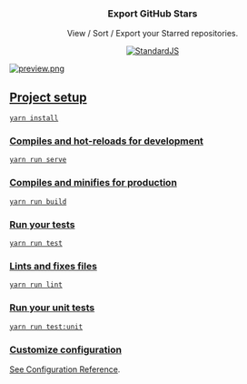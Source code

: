 <h3 align="center">Export GitHub Stars</h3>
 <p align="center">
   View / Sort / Export your Starred repositories.
   <br>
<p align="center">
<a href='https://github.com/standard/standard'> <img src='https://cdn.rawgit.com/standard/standard/master/badge.svg' alt='StandardJS'</a>
</p>

![preview.png](https://puu.sh/CeQMB/e26c3560c2.png)

## Project setup
```
yarn install
```

### Compiles and hot-reloads for development
```
yarn run serve
```

### Compiles and minifies for production
```
yarn run build
```

### Run your tests
```
yarn run test
```

### Lints and fixes files
```
yarn run lint
```

### Run your unit tests
```
yarn run test:unit
```

### Customize configuration
See [Configuration Reference](https://cli.vuejs.org/config/).

